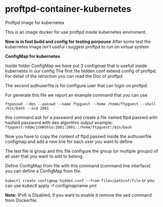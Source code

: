 # proftpd-container-kubernetes
Proftpd image for kubernetes



This is an image docker for use proftpd inside kubernetes enviroment.

**Now is in fast build and config for testing porpouse**
After some test the kubernetes image isn't useful i suggest proftpd to run on virtual system



**ConfigMap for kubernetes**

Inside folder ConfigMap we have put 3 configmap that is usefull inside kubernetes in our config
The first file hidden.conf extend config of proftpd.
For detail of the istruction you can read the Doc of proftpd

The second authuserfile is for configure user that can login on proftpd.

For generate this file we report an example command that you can use

`ftpasswd --des --passwd --name ftpguest --home /home/ftpguest --shell /bin/bash --uid 2001`

this command ask for a password and create a file named ftpd.passwd with hashed password with des algorithm 
output example:
`ftpguest:VdQm/1tmKGhlo:2001:2001::/home/ftpguest:/bin/bash`

Now you have to copy the content of ftpd.passwd inside the authuserfile configmap and add a new line for each user you want to define

The last file is group and this file configure the group (or multiple groups) of all user that you want to add to belong.

Define ConfigMap from file
with this command (command line interface) you can define a ConfigMap from file.

`kubectl create configmap hidden.conf --from-file=/path/of/file`
or you can use kubectl apply -f configmapname.yml




**Note:**
IPv6 is Disabled, if you want to enable it remove the sed command from Dockerfile.
